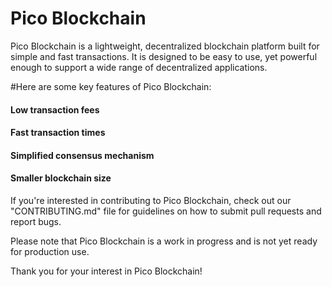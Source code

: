 #                                     Pico Blockchain

Pico Blockchain is a lightweight, decentralized blockchain platform built for simple and fast transactions. It is designed to be easy to use, yet powerful enough to support a wide range of decentralized applications.

#Here are some key features of Pico Blockchain:

   #### Low transaction fees
   #### Fast transaction times
   #### Simplified consensus mechanism
   #### Smaller blockchain size

If you're interested in contributing to Pico Blockchain, check out our "CONTRIBUTING.md" file for guidelines on how to submit pull requests and report bugs.

Please note that Pico Blockchain is a work in progress and is not yet ready for production use.

Thank you for your interest in Pico Blockchain!
